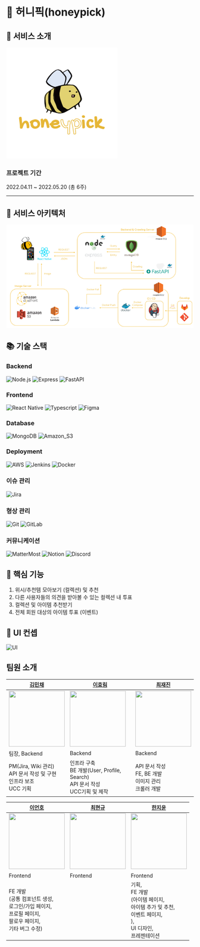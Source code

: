 # 🐝 허니픽(honeypick)

## 🍯 서비스 소개

![logo](assets/logo.png)

### 프로젝트 기간

2022.04.11 ~ 2022.05.20 (총 6주)

---

## 👑 서비스 아키텍처

![service-architecture](assets/service-architecture.png)



## 📚 기술 스택

<div>

### Backend

![Node.js](https://img.shields.io/badge/Node.js-339933?style=flat&logo=Node.js&logoColor=white) ![Express](https://img.shields.io/badge/Express-000000?style=flat&logo=Express&logoColor=white) ![FastAPI](https://img.shields.io/badge/FastAPI-009688?style=flat&logo=FastAPI&logoColor=white)

### Frontend

![React Native](https://img.shields.io/badge/React_Native-61DAFB?style=flat&logo=React&logoColor=white) ![Typescript](https://img.shields.io/badge/Typescript-3178C6?style=flat&logo=Typescript&logoColor=white) ![Figma](https://img.shields.io/badge/Figma-F24E1E?style=flat&logo=Figma&logoColor=white)

### Database

![MongoDB](https://img.shields.io/badge/MongoDB-47A248?style=flat&logo=MongoDB&logoColor=white) ![Amazon_S3](https://img.shields.io/badge/Amazon_S3-569A31?style=flat&logo=AmazonS3&logoColor=white)

### Deployment

![AWS](https://img.shields.io/badge/Amazon%20AWS-232F3E?style=flat&logo=Amazon%20AWS&logoColor=white) ![Jenkins](https://img.shields.io/badge/Jenkins-D24939?style=flat&logo=Jenkins&logoColor=white) ![Docker](https://img.shields.io/badge/Docker-2496ED?style=flat&logo=Docker&logoColor=white)

### 이슈 관리

![Jira](https://img.shields.io/badge/Jira-0052CC?style=flat&logo=Jira%20Software&logoColor=white) 

### 형상 관리

![Git](https://img.shields.io/badge/Git-F05032?style=flat&logo=Git&logoColor=white) ![GitLab](https://img.shields.io/badge/GitLab-FCA121?style=flat&logo=GitLab&logoColor=white)

### 커뮤니케이션

![MatterMost](https://img.shields.io/badge/MatterMost-0058CC?style=flat&logo=MatterMost&logoColor=white) ![Notion](https://img.shields.io/badge/Notion-000000?style=flat&logo=Notion&logoColor=white) ![Discord](https://img.shields.io/badge/Discord-5865F2?style=flat&logo=Discord&logoColor=white)
</div>



## 🍒 핵심 기능

1. 위시/추천템 모아보기 (컬렉션) 및 추천
2. 다른 사용자들의 의견을 받아볼 수 있는 컬렉션 내 투표
2. 컬렉션 및 아이템 추천받기
2. 전체 회원 대상의 아이템 투표 (이벤트)


## 🎨 UI 컨셉

![UI](https://user-images.githubusercontent.com/42627507/169737028-26e23a7e-1df6-4a7c-9edc-623ce03a59d7.png)


## 팀원 소개

| [김민채](https://github.com/minchae9)       | [이효림](https://github.com/hyorimlee)      | [최재진](https://github.com/svstar94)       |
| ---------------------------------------- | ---------------------------------------- | ---------------------------------------- |
| <img src="https://github.com/minchae9.png" width=150px, height=150px> | <img src="https://github.com/hyorimlee.png" width=150px, height=150px > | <img src="https://github.com/svstar94.png" width=150px, height=150px> |
| 팀장, Backend                              | Backend                                  | Backend                                  |
| PM(Jira, Wiki 관리)<br>API 문서 작성 및 구현<br>인프라 보조<br>UCC 기획 |   인프라 구축<br>BE 개발(User, Profile, Search)<br>API 문서 작성<br>UCC기획 및 제작                   | API 문서 작성<br>FE, BE 개발<br>이미지 관리<br>크롤러 개발 |

| [이언호](https://github.com/unho-00)                         | [최현규](https://github.com/%7B%7D)                        | [한지윤](https://github.com/yoonnotyoun)                     |
| ------------------------------------------------------------ | ---------------------------------------------------------- | ------------------------------------------------------------ |
| <img src="https://github.com/unho-00.png" width=150px, height=150px> | <img src="https://github.com/" width=150px, height=150px > | <img src="https://github.com/yoonnotyoun.png" width=150px, height=150px> |
| Frontend                                                     | Frontend                                                   | Frontend                                                     |
| FE 개발<br>(공통 컴포넌트 생성,<br>로그인/가입 페이지,<br>프로필 페이지,<br>팔로우 페이지,<br>기타 버그 수정) |                                                            | 기획,<br>FE 개발 <br>(아이템 페이지,<br>아이템 추가 및 추천,<br>이벤트 페이지,<br> ),<br>UI 디자인,<br>프레젠테이션 |
